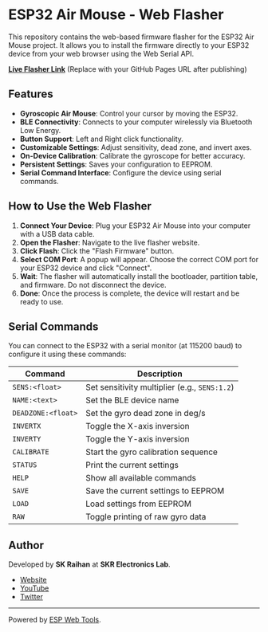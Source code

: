 # ESP32 Air Mouse - Web Flasher

This repository contains the web-based firmware flasher for the ESP32 Air Mouse project. It allows you to install the firmware directly to your ESP32 device from your web browser using the Web Serial API.

**[Live Flasher Link](https://skr-electronics-lab.github.io/ESP32-Air-Mouse-Pro/)** (Replace with your GitHub Pages URL after publishing)

## Features

- **Gyroscopic Air Mouse**: Control your cursor by moving the ESP32.
- **BLE Connectivity**: Connects to your computer wirelessly via Bluetooth Low Energy.
- **Button Support**: Left and Right click functionality.
- **Customizable Settings**: Adjust sensitivity, dead zone, and invert axes.
- **On-Device Calibration**: Calibrate the gyroscope for better accuracy.
- **Persistent Settings**: Saves your configuration to EEPROM.
- **Serial Command Interface**: Configure the device using serial commands.

## How to Use the Web Flasher

1.  **Connect Your Device**: Plug your ESP32 Air Mouse into your computer with a USB data cable.
2.  **Open the Flasher**: Navigate to the live flasher website.
3.  **Click Flash**: Click the "Flash Firmware" button.
4.  **Select COM Port**: A popup will appear. Choose the correct COM port for your ESP32 device and click "Connect".
5.  **Wait**: The flasher will automatically install the bootloader, partition table, and firmware. Do not disconnect the device.
6.  **Done**: Once the process is complete, the device will restart and be ready to use.

## Serial Commands

You can connect to the ESP32 with a serial monitor (at 115200 baud) to configure it using these commands:

| Command | Description |
|---|---|
| `SENS:<float>` | Set sensitivity multiplier (e.g., `SENS:1.2`) |
| `NAME:<text>` | Set the BLE device name |
| `DEADZONE:<float>`| Set the gyro dead zone in deg/s |
| `INVERTX` | Toggle the X-axis inversion |
| `INVERTY` | Toggle the Y-axis inversion |
| `CALIBRATE` | Start the gyro calibration sequence |
| `STATUS` | Print the current settings |
| `HELP` | Show all available commands |
| `SAVE` | Save the current settings to EEPROM |
| `LOAD` | Load settings from EEPROM |
| `RAW` | Toggle printing of raw gyro data |

## Author

Developed by **SK Raihan** at **SKR Electronics Lab**.
- [Website](https://www.skrelectronicslab.com/)
- [YouTube](https://youtube.com/@skr_electronics_lab)
- [Twitter](https://twitter.com/skrelectronics)

---
Powered by [ESP Web Tools](https://github.com/esphome/esp-web-tools).
